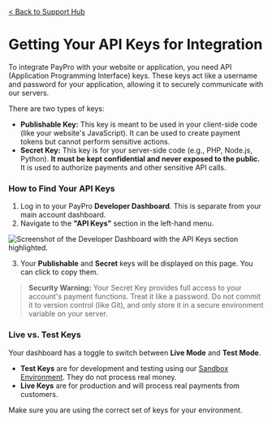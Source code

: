 [< Back to Support Hub](../index.md)

# Getting Your API Keys for Integration

To integrate PayPro with your website or application, you need API (Application Programming Interface) keys. These keys act like a username and password for your application, allowing it to securely communicate with our servers.

There are two types of keys:
* **Publishable Key:** This key is meant to be used in your client-side code (like your website's JavaScript). It can be used to create payment tokens but cannot perform sensitive actions.
* **Secret Key:** This key is for your server-side code (e.g., PHP, Node.js, Python). **It must be kept confidential and never exposed to the public.** It is used to authorize payments and other sensitive API calls.

### How to Find Your API Keys

1.  Log in to your PayPro **Developer Dashboard**. This is separate from your main account dashboard.
2.  Navigate to the **"API Keys"** section in the left-hand menu.

![Screenshot of the Developer Dashboard with the API Keys section highlighted.](https://placehold.co/800x450/E8E8E8/2E2E2E?text=Developer+Dashboard+API+Keys)

3.  Your **Publishable** and **Secret** keys will be displayed on this page. You can click to copy them.

> **Security Warning:** Your Secret Key provides full access to your account's payment functions. Treat it like a password. Do not commit it to version control (like Git), and only store it in a secure environment variable on your server.

### Live vs. Test Keys
Your dashboard has a toggle to switch between **Live Mode** and **Test Mode**.
* **Test Keys** are for development and testing using our [Sandbox Environment](./03-using-the-sandbox-environment.md). They do not process real money.
* **Live Keys** are for production and will process real payments from customers.

Make sure you are using the correct set of keys for your environment.